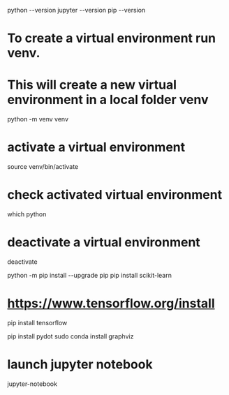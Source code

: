 python --version
jupyter --version
pip --version

# To create a virtual environment run venv. 
# This will create a new virtual environment in a local folder venv
python -m venv venv

# activate a virtual environment
source venv/bin/activate

# check activated virtual environment
which python

# deactivate a virtual environment
deactivate

python -m pip install --upgrade pip
pip install scikit-learn

# https://www.tensorflow.org/install
pip install tensorflow

pip install pydot
sudo conda install graphviz

# launch jupyter notebook
jupyter-notebook



